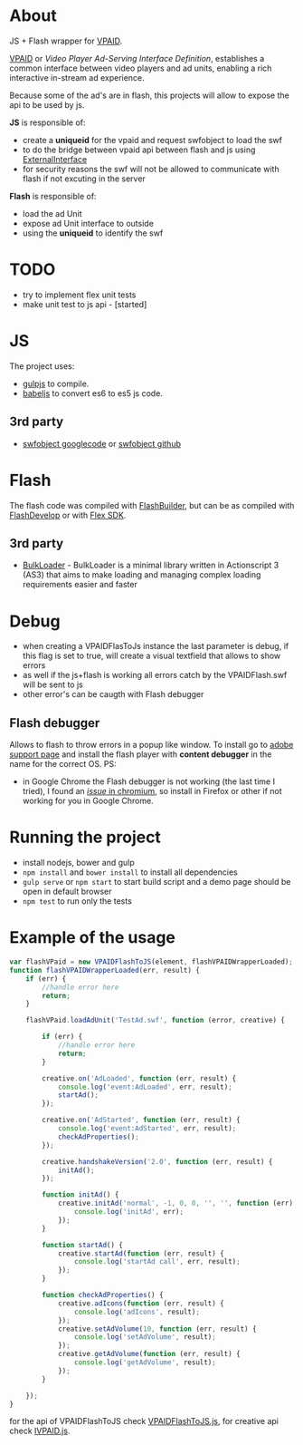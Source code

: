 About
===============
JS + Flash wrapper for [VPAID](http://www.iab.net/vpaid).

[VPAID](http://www.iab.net/vpaid) or *Video Player Ad-Serving Interface Definition*, establishes a common interface between video players and ad units, enabling a rich interactive in-stream ad experience.

Because some of the ad's are in flash, this projects will allow to expose the api to be used by js.

**JS** is responsible of:
  - create a **uniqueid** for the vpaid and request swfobject to load the swf
  - to do the bridge between vpaid api between flash and js using [ExternalInterface](http://help.adobe.com/en_US/FlashPlatform/reference/actionscript/3/flash/external/ExternalInterface.html)
  - for security reasons the swf will not be allowed to communicate with flash if not excuting in the server

**Flash** is responsible of:
  - load the ad Unit
  - expose ad Unit interface to outside
  - using the **uniqueid** to identify the swf

TODO
===============
  - try to implement flex unit tests
  - make unit test to js api - [started]

JS
==

The project uses:
  - [gulpjs](http://gulpjs.com/) to compile.
  - [babeljs](https://babeljs.io) to convert es6 to es5 js code.

3rd party
---------
  - [swfobject googlecode](https://code.google.com/p/swfobject/) or [swfobject github](https://github.com/swfobject/swfobject)

Flash
==============

The flash code was compiled with [FlashBuilder](http://www.adobe.com/uk/products/flash-builder.html), but can be as compiled with [FlashDevelop](http://www.flashdevelop.org/) or with [Flex SDK](http://www.adobe.com/devnet/flex/flex-sdk-download.html).

3rd party
---------
  - [BulkLoader](https://github.com/arthur-debert/BulkLoader) - BulkLoader is a minimal library written in Actionscript 3 (AS3) that aims to make loading and managing complex loading requirements easier and faster

Debug
=====
  - when creating a VPAIDFlasToJs instance the last parameter is debug, if this flag is set to true, will create a visual textfield that allows to show errors
  - as well if the js+flash is working all errors catch by the VPAIDFlash.swf will be sent to js
  - other error's can be caugth with Flash debugger

Flash debugger
--------------
Allows to flash to throw errors in a popup like window. To install go to [adobe support page](https://www.adobe.com/support/flashplayer/downloads.html) and install the flash player with **content debugger** in the name for the correct OS.
PS:
  - in Google Chrome the Flash debugger is not working (the last time I tried), I found an [*issue* in chromium](https://code.google.com/p/chromium/issues/detail?id=478056), so install in Firefox or other if not working for you in Google Chrome.

Running the project
===================

  - install nodejs, bower and gulp
  - `npm install` and `bower install` to install all dependencies
  - `gulp serve` or `npm start` to start build script and a demo page should be open in default browser
  - `npm test` to run only the tests

Example of the usage
==========================================

```javascript
var flashVPaid = new VPAIDFlashToJS(element, flashVPAIDWrapperLoaded);
function flashVPAIDWrapperLoaded(err, result) {
    if (err) {
        //handle error here
        return;
    }

    flashVPaid.loadAdUnit('TestAd.swf', function (error, creative) {

        if (err) {
            //handle error here
            return;
        }

        creative.on('AdLoaded', function (err, result) {
            console.log('event:AdLoaded', err, result);
            startAd();
        });

        creative.on('AdStarted', function (err, result) {
            console.log('event:AdStarted', err, result);
            checkAdProperties();
        });

        creative.handshakeVersion('2.0', function (err, result) {
            initAd();
        });

        function initAd() {
            creative.initAd('normal', -1, 0, 0, '', '', function (err) {
                console.log('initAd', err);
            });
        }

        function startAd() {
            creative.startAd(function (err, result) {
                console.log('startAd call', err, result);
            });
        }

        function checkAdProperties() {
            creative.adIcons(function (err, result) {
                console.log('adIcons', result);
            });
            creative.setAdVolume(10, function (err, result) {
                console.log('setAdVolume', result);
            });
            creative.getAdVolume(function (err, result) {
                console.log('getAdVolume', result);
            });
        }

    });
}
```

for the api of VPAIDFlashToJS check [VPAIDFlashToJS.js](js/flashVPAID.js), for creative api check [IVPAID.js](js/IVPAID.js).

